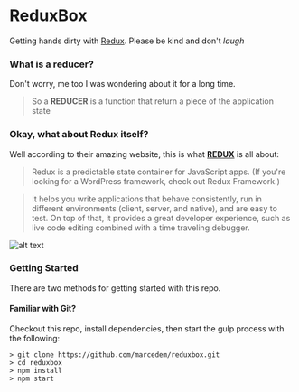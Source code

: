 # ReduxBox

Getting hands dirty with [Redux](https://www.udemy.com/react-redux/). Please be kind and don't _laugh_

### What is a reducer?
Don't worry, me too I was wondering about it for a long time.
> So a **REDUCER** is a function that return a piece of the application state


### Okay, what about Redux itself?
Well according to their amazing website, this is what [**REDUX**](http://redux.js.org/) is all about:
> Redux is a predictable state container for JavaScript apps. (If you're looking for a WordPress framework, check out Redux Framework.)

> It helps you write applications that behave consistently, run in different environments (client, server, and native), and are easy to test. On top of that, it provides a great developer experience, such as live code editing combined with a time traveling debugger.

![alt text](https://goo.gl/Cxnknd "Reducer in Images")

### Getting Started

There are two methods for getting started with this repo.

#### Familiar with Git?
Checkout this repo, install dependencies, then start the gulp process with the following:

```
> git clone https://github.com/marcedem/reduxbox.git
> cd reduxbox
> npm install
> npm start
```
